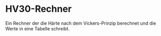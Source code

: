 # HV30-Rechner
Ein Rechner der die Härte nach dem Vickers-Prinzip berechnet
und die Werte in eine Tabelle schreibt.
